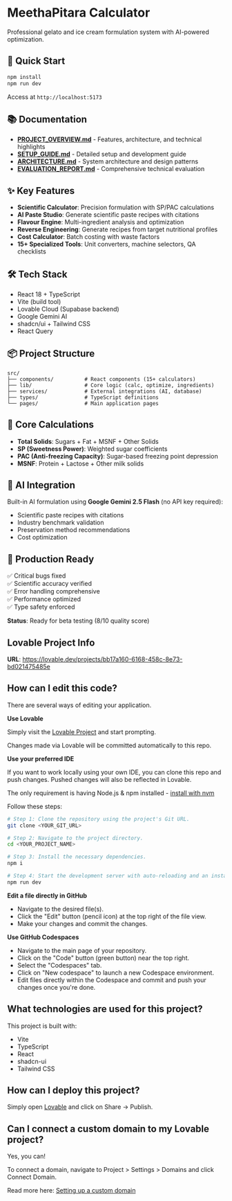 # MeethaPitara Calculator

Professional gelato and ice cream formulation system with AI-powered optimization.

## 🚀 Quick Start

```bash
npm install
npm run dev
```

Access at `http://localhost:5173`

## 📚 Documentation

- **[PROJECT_OVERVIEW.md](PROJECT_OVERVIEW.md)** - Features, architecture, and technical highlights
- **[SETUP_GUIDE.md](SETUP_GUIDE.md)** - Detailed setup and development guide
- **[ARCHITECTURE.md](ARCHITECTURE.md)** - System architecture and design patterns
- **[EVALUATION_REPORT.md](EVALUATION_REPORT.md)** - Comprehensive technical evaluation

## ✨ Key Features

- **Scientific Calculator**: Precision formulation with SP/PAC calculations
- **AI Paste Studio**: Generate scientific paste recipes with citations
- **Flavour Engine**: Multi-ingredient analysis and optimization
- **Reverse Engineering**: Generate recipes from target nutritional profiles
- **Cost Calculator**: Batch costing with waste factors
- **15+ Specialized Tools**: Unit converters, machine selectors, QA checklists

## 🛠️ Tech Stack

- React 18 + TypeScript
- Vite (build tool)
- Lovable Cloud (Supabase backend)
- Google Gemini AI
- shadcn/ui + Tailwind CSS
- React Query

## 📦 Project Structure

```
src/
├── components/          # React components (15+ calculators)
├── lib/                 # Core logic (calc, optimize, ingredients)
├── services/            # External integrations (AI, database)
├── types/               # TypeScript definitions
└── pages/               # Main application pages
```

## 🔬 Core Calculations

- **Total Solids**: Sugars + Fat + MSNF + Other Solids
- **SP (Sweetness Power)**: Weighted sugar coefficients
- **PAC (Anti-freezing Capacity)**: Sugar-based freezing point depression
- **MSNF**: Protein + Lactose + Other milk solids

## 🤖 AI Integration

Built-in AI formulation using **Google Gemini 2.5 Flash** (no API key required):
- Scientific paste recipes with citations
- Industry benchmark validation
- Preservation method recommendations
- Cost optimization

## 🎯 Production Ready

✅ Critical bugs fixed  
✅ Scientific accuracy verified  
✅ Error handling comprehensive  
✅ Performance optimized  
✅ Type safety enforced

**Status**: Ready for beta testing (8/10 quality score)

## Lovable Project Info

**URL**: https://lovable.dev/projects/bb17a160-6168-458c-8e73-bd021475485e

## How can I edit this code?

There are several ways of editing your application.

**Use Lovable**

Simply visit the [Lovable Project](https://lovable.dev/projects/bb17a160-6168-458c-8e73-bd021475485e) and start prompting.

Changes made via Lovable will be committed automatically to this repo.

**Use your preferred IDE**

If you want to work locally using your own IDE, you can clone this repo and push changes. Pushed changes will also be reflected in Lovable.

The only requirement is having Node.js & npm installed - [install with nvm](https://github.com/nvm-sh/nvm#installing-and-updating)

Follow these steps:

```sh
# Step 1: Clone the repository using the project's Git URL.
git clone <YOUR_GIT_URL>

# Step 2: Navigate to the project directory.
cd <YOUR_PROJECT_NAME>

# Step 3: Install the necessary dependencies.
npm i

# Step 4: Start the development server with auto-reloading and an instant preview.
npm run dev
```

**Edit a file directly in GitHub**

- Navigate to the desired file(s).
- Click the "Edit" button (pencil icon) at the top right of the file view.
- Make your changes and commit the changes.

**Use GitHub Codespaces**

- Navigate to the main page of your repository.
- Click on the "Code" button (green button) near the top right.
- Select the "Codespaces" tab.
- Click on "New codespace" to launch a new Codespace environment.
- Edit files directly within the Codespace and commit and push your changes once you're done.

## What technologies are used for this project?

This project is built with:

- Vite
- TypeScript
- React
- shadcn-ui
- Tailwind CSS

## How can I deploy this project?

Simply open [Lovable](https://lovable.dev/projects/bb17a160-6168-458c-8e73-bd021475485e) and click on Share -> Publish.

## Can I connect a custom domain to my Lovable project?

Yes, you can!

To connect a domain, navigate to Project > Settings > Domains and click Connect Domain.

Read more here: [Setting up a custom domain](https://docs.lovable.dev/tips-tricks/custom-domain#step-by-step-guide)
